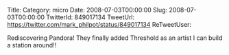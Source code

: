 Title: 
Category: micro
Date: 2008-07-03T00:00:00
Slug: 2008-07-03T00:00:00
TwitterId: 849017134
TweetUrl: https://twitter.com/mark_philpot/status/849017134
ReTweetUser: 

Rediscovering Pandora!  They finally added Threshold as an artist I can build a station around!!
